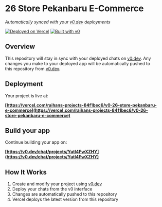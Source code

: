 # 26 Store Pekanbaru E-Commerce

*Automatically synced with your [v0.dev](https://v0.dev) deployments*

[![Deployed on Vercel](https://img.shields.io/badge/Deployed%20on-Vercel-black?style=for-the-badge&logo=vercel)](https://vercel.com/raihans-projects-84f1bec6/v0-26-store-pekanbaru-e-commerce)
[![Built with v0](https://img.shields.io/badge/Built%20with-v0.dev-black?style=for-the-badge)](https://v0.dev/chat/projects/Yutl4FwXZHY)

## Overview

This repository will stay in sync with your deployed chats on [v0.dev](https://v0.dev).
Any changes you make to your deployed app will be automatically pushed to this repository from [v0.dev](https://v0.dev).

## Deployment

Your project is live at:

**[https://vercel.com/raihans-projects-84f1bec6/v0-26-store-pekanbaru-e-commerce](https://vercel.com/raihans-projects-84f1bec6/v0-26-store-pekanbaru-e-commerce)**

## Build your app

Continue building your app on:

**[https://v0.dev/chat/projects/Yutl4FwXZHY](https://v0.dev/chat/projects/Yutl4FwXZHY)**

## How It Works

1. Create and modify your project using [v0.dev](https://v0.dev)
2. Deploy your chats from the v0 interface
3. Changes are automatically pushed to this repository
4. Vercel deploys the latest version from this repository